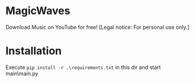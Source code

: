 # MagicWaves
Download Music on YouTube for free! [Legal notice: For personal use only.]

# Installation
Execute `pip install -r .\requirements.txt` in this dir and start main\main.py
